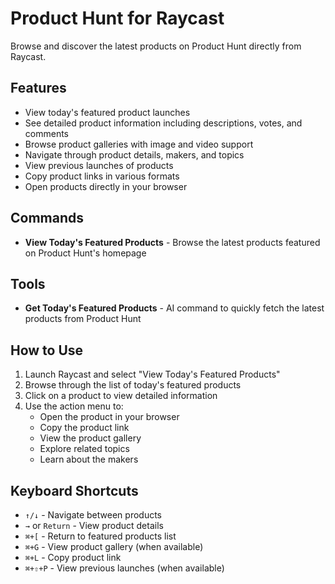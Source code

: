 # Product Hunt for Raycast

Browse and discover the latest products on Product Hunt directly from Raycast.

## Features

- View today's featured product launches
- See detailed product information including descriptions, votes, and comments
- Browse product galleries with image and video support
- Navigate through product details, makers, and topics
- View previous launches of products
- Copy product links in various formats
- Open products directly in your browser

## Commands

- **View Today's Featured Products** - Browse the latest products featured on Product Hunt's homepage

## Tools

- **Get Today's Featured Products** - AI command to quickly fetch the latest products from Product Hunt

## How to Use

1. Launch Raycast and select "View Today's Featured Products"
2. Browse through the list of today's featured products
3. Click on a product to view detailed information
4. Use the action menu to:
   - Open the product in your browser
   - Copy the product link
   - View the product gallery
   - Explore related topics
   - Learn about the makers

## Keyboard Shortcuts

- `↑/↓` - Navigate between products
- `→` or `Return` - View product details
- `⌘+[` - Return to featured products list
- `⌘+G` - View product gallery (when available)
- `⌘+L` - Copy product link
- `⌘+⇧+P` - View previous launches (when available)